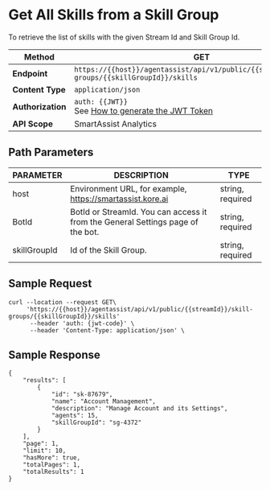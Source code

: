 # Get All Skills from a Skill Group

To retrieve the list of skills with the given Stream Id and Skill Group Id.

| **Method**        | GET                                    |
|---------------|----------------------------------------|
| **Endpoint**      | `https://{{host}}/agentassist/api/v1/public/{{streamId}}/skill-groups/{{skillGroupId}}/skills` |
| **Content Type**  | `application/json`                     |
| **Authorization** | `auth: {{JWT}}`   <br>See [How to generate the JWT Token](../automation/api-introduction.md#generating-the-jwt-token)                     |
| **API Scope**     | SmartAssist Analytics                  |

## Path Parameters

| **PARAMETER**     | **DESCRIPTION**                                                      | **TYPE**         |
|---------------|------------------------------------------------------------------|--------------|
| host          | Environment URL, for example, https://smartassist.kore.ai        | string, required |
| BotId         | BotId or StreamId. You can access it from the General Settings page of the bot. | string, required |
| skillGroupId  | Id of the Skill Group.                                           | string, required |

## Sample Request

```
curl --location --request GET\
     'https://{{host}}/agentassist/api/v1/public/{{streamId}}/skill-groups/{{skillGroupId}}/skills'
      --header 'auth: {jwt-code}' \
      --header 'Content-Type: application/json' \
```

## Sample Response

```
{
    "results": [
        {
            "id": "sk-87679",
            "name": "Account Management",
            "description": "Manage Account and its Settings",
            "agents": 15,
            "skillGroupId": "sg-4372"
        }
    ],
    "page": 1,
    "limit": 10,
    "hasMore": true,
    "totalPages": 1,
    "totalResults": 1
}
```